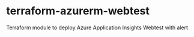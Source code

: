 # terraform-azurerm-webtest
Terraform module to deploy Azure Application Insights Webtest with alert
